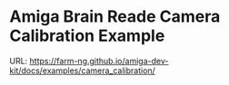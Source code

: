 # Amiga Brain Reade Camera Calibration Example

URL: https://farm-ng.github.io/amiga-dev-kit/docs/examples/camera_calibration/
